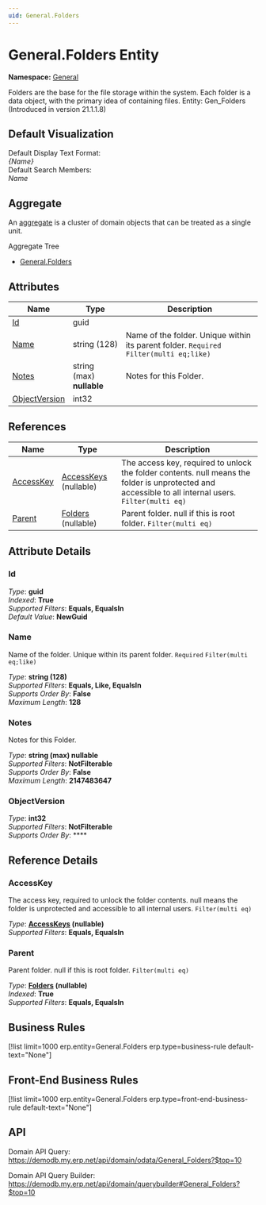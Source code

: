 ```yaml
---
uid: General.Folders
---
```

# General.Folders Entity

**Namespace:** [General](General.md)  

Folders are the base for the file storage within the system. Each folder is a data object, with the primary idea of containing files. Entity: Gen_Folders (Introduced in version 21.1.1.8)

## Default Visualization
Default Display Text Format:  
_{Name}_  
Default Search Members:  
_Name_  

## Aggregate
An [aggregate](https://docs.erp.net/tech/advanced/concepts/aggregates.html) is a cluster of domain objects that can be treated as a single unit.  

Aggregate Tree  
* [General.Folders](General.Folders.md)  

## Attributes

| Name | Type | Description |
| ---- | ---- | --- |
| [Id](General.Folders.md#id) | guid |  
| [Name](General.Folders.md#name) | string (128) | Name of the folder. Unique within its parent folder. `Required` `Filter(multi eq;like)` 
| [Notes](General.Folders.md#notes) | string (max) __nullable__ | Notes for this Folder. 
| [ObjectVersion](General.Folders.md#objectversion) | int32 |  

## References

| Name | Type | Description |
| ---- | ---- | --- |
| [AccessKey](General.Folders.md#accesskey) | [AccessKeys](Systems.Security.AccessKeys.md) (nullable) | The access key, required to unlock the folder contents. null means the folder is unprotected and accessible to all internal users. `Filter(multi eq)` |
| [Parent](General.Folders.md#parent) | [Folders](General.Folders.md) (nullable) | Parent folder. null if this is root folder. `Filter(multi eq)` |


## Attribute Details

### Id

_Type_: **guid**  
_Indexed_: **True**  
_Supported Filters_: **Equals, EqualsIn**  
_Default Value_: **NewGuid**  

### Name

Name of the folder. Unique within its parent folder. `Required` `Filter(multi eq;like)`

_Type_: **string (128)**  
_Supported Filters_: **Equals, Like, EqualsIn**  
_Supports Order By_: **False**  
_Maximum Length_: **128**  

### Notes

Notes for this Folder.

_Type_: **string (max) __nullable__**  
_Supported Filters_: **NotFilterable**  
_Supports Order By_: **False**  
_Maximum Length_: **2147483647**  

### ObjectVersion

_Type_: **int32**  
_Supported Filters_: **NotFilterable**  
_Supports Order By_: ****  


## Reference Details

### AccessKey

The access key, required to unlock the folder contents. null means the folder is unprotected and accessible to all internal users. `Filter(multi eq)`

_Type_: **[AccessKeys](Systems.Security.AccessKeys.md) (nullable)**  
_Supported Filters_: **Equals, EqualsIn**  

### Parent

Parent folder. null if this is root folder. `Filter(multi eq)`

_Type_: **[Folders](General.Folders.md) (nullable)**  
_Indexed_: **True**  
_Supported Filters_: **Equals, EqualsIn**  



## Business Rules

[!list limit=1000 erp.entity=General.Folders erp.type=business-rule default-text="None"]

## Front-End Business Rules

[!list limit=1000 erp.entity=General.Folders erp.type=front-end-business-rule default-text="None"]

## API

Domain API Query:
<https://demodb.my.erp.net/api/domain/odata/General_Folders?$top=10>

Domain API Query Builder:
<https://demodb.my.erp.net/api/domain/querybuilder#General_Folders?$top=10>

